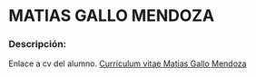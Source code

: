 # MATIAS GALLO MENDOZA 
### Descripción:
Enlace a cv del alumno.
[Curriculum vitae Matias Gallo Mendoza](Repo/CV.md)

 


